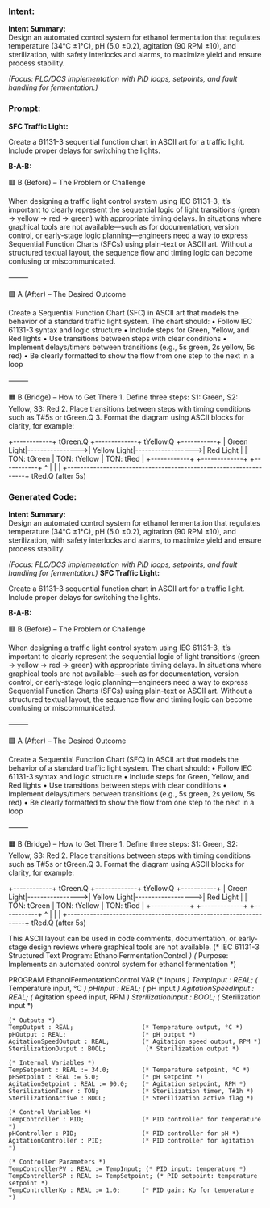 ### Intent:
**Intent Summary:**  
Design an automated control system for ethanol fermentation that regulates temperature (34°C ±1°C), pH (5.0 ±0.2), agitation (90 RPM ±10), and sterilization, with safety interlocks and alarms, to maximize yield and ensure process stability.  

*(Focus: PLC/DCS implementation with PID loops, setpoints, and fault handling for fermentation.)*

### Prompt:
**SFC Traffic Light:**

Create a 61131-3 sequential function chart in ASCII art for a traffic light. Include proper delays for switching the lights.

**B-A-B:**

🟥 B (Before) – The Problem or Challenge

When designing a traffic light control system using IEC 61131-3, it’s important to clearly represent the sequential logic of light transitions (green → yellow → red → green) with appropriate timing delays. In situations where graphical tools are not available—such as for documentation, version control, or early-stage logic planning—engineers need a way to express Sequential Function Charts (SFCs) using plain-text or ASCII art. Without a structured textual layout, the sequence flow and timing logic can become confusing or miscommunicated.

⸻

🟩 A (After) – The Desired Outcome

Create a Sequential Function Chart (SFC) in ASCII art that models the behavior of a standard traffic light system. The chart should:
	•	Follow IEC 61131-3 syntax and logic structure
	•	Include steps for Green, Yellow, and Red lights
	•	Use transitions between steps with clear conditions
	•	Implement delays/timers between transitions (e.g., 5s green, 2s yellow, 5s red)
	•	Be clearly formatted to show the flow from one step to the next in a loop

⸻

🟧 B (Bridge) – How to Get There
	1.	Define three steps: S1: Green, S2: Yellow, S3: Red
	2.	Place transitions between steps with timing conditions such as T#5s or tGreen.Q
	3.	Format the diagram using ASCII blocks for clarity, for example:

 +------------+     tGreen.Q     +-------------+     tYellow.Q     +-----------+
| Green Light|---------------->| Yellow Light|------------------>| Red Light |
|  TON: tGreen                  |  TON: tYellow                 |  TON: tRed |
+------------+                 +-------------+                 +-----------+
        ^                                                                 |
        |                                                                 |
        +-----------------------------------------------------------------+
                         tRed.Q (after 5s)

### Generated Code:
**Intent Summary:**  
Design an automated control system for ethanol fermentation that regulates temperature (34°C ±1°C), pH (5.0 ±0.2), agitation (90 RPM ±10), and sterilization, with safety interlocks and alarms, to maximize yield and ensure process stability.  

*(Focus: PLC/DCS implementation with PID loops, setpoints, and fault handling for fermentation.)*
**SFC Traffic Light:**

Create a 61131-3 sequential function chart in ASCII art for a traffic light. Include proper delays for switching the lights.

**B-A-B:**

🟥 B (Before) – The Problem or Challenge

When designing a traffic light control system using IEC 61131-3, it’s important to clearly represent the sequential logic of light transitions (green → yellow → red → green) with appropriate timing delays. In situations where graphical tools are not available—such as for documentation, version control, or early-stage logic planning—engineers need a way to express Sequential Function Charts (SFCs) using plain-text or ASCII art. Without a structured textual layout, the sequence flow and timing logic can become confusing or miscommunicated.

⸻

🟩 A (After) – The Desired Outcome

Create a Sequential Function Chart (SFC) in ASCII art that models the behavior of a standard traffic light system. The chart should:
	•	Follow IEC 61131-3 syntax and logic structure
	•	Include steps for Green, Yellow, and Red lights
	•	Use transitions between steps with clear conditions
	•	Implement delays/timers between transitions (e.g., 5s green, 2s yellow, 5s red)
	•	Be clearly formatted to show the flow from one step to the next in a loop

⸻

🟧 B (Bridge) – How to Get There
	1.	Define three steps: S1: Green, S2: Yellow, S3: Red
	2.	Place transitions between steps with timing conditions such as T#5s or tGreen.Q
	3.	Format the diagram using ASCII blocks for clarity, for example:

 +------------+     tGreen.Q     +-------------+     tYellow.Q     +-----------+
| Green Light|---------------->| Yellow Light|------------------>| Red Light |
|  TON: tGreen                  |  TON: tYellow                 |  TON: tRed |
+------------+                 +-------------+                 +-----------+
        ^                                                                 |
        |                                                                 |
        +-----------------------------------------------------------------+
                         tRed.Q (after 5s)

This ASCII layout can be used in code comments, documentation, or early-stage design reviews where graphical tools are not available.
(* IEC 61131-3 Structured Text Program: EthanolFermentationControl *)
(* Purpose: Implements an automated control system for ethanol fermentation *)

PROGRAM EthanolFermentationControl
VAR
    (* Inputs *)
    TempInput : REAL;                    (* Temperature input, °C *)
    pHInput : REAL;                      (* pH input *)
    AgitationSpeedInput : REAL;          (* Agitation speed input, RPM *)
    SterilizationInput : BOOL;            (* Sterilization input *)
    
    (* Outputs *)
    TempOutput : REAL;                   (* Temperature output, °C *)
    pHOutput : REAL;                     (* pH output *)
    AgitationSpeedOutput : REAL;         (* Agitation speed output, RPM *)
    SterilizationOutput : BOOL;           (* Sterilization output *)
    
    (* Internal Variables *)
    TempSetpoint : REAL := 34.0;         (* Temperature setpoint, °C *)
    pHSetpoint : REAL := 5.0;            (* pH setpoint *)
    AgitationSetpoint : REAL := 90.0;    (* Agitation setpoint, RPM *)
    SterilizationTimer : TON;            (* Sterilization timer, T#1h *)
    SterilizationActive : BOOL;          (* Sterilization active flag *)
    
    (* Control Variables *)
    TempController : PID;                (* PID controller for temperature *)
    pHController : PID;                  (* PID controller for pH *)
    AgitationController : PID;           (* PID controller for agitation *)
    
    (* Controller Parameters *)
    TempControllerPV : REAL := TempInput; (* PID input: temperature *)
    TempControllerSP : REAL := TempSetpoint; (* PID setpoint: temperature setpoint *)
    TempControllerKp : REAL := 1.0;      (* PID gain: Kp for temperature *)
